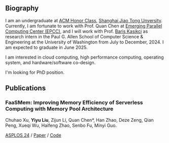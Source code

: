 ## Biography

I am an undergraduate at [ACM Honor Class][acm-class], [Shanghai Jiao Tong Unversity][sjtu]. Currently, I am fortunate to work with Prof. Quan Chen at [Emerging Parallel Computing Center (EPCC)](epcc), and I will work with Prof. [Baris Kasikci][baris] as research intern in the Paul G. Allen School of Computer Science & Engineering at the University of Washington from July to December, 2024. I am expected to graduate in June 2025.

[acm-class]: https://acm.sjtu.edu.cn/
[sjtu]: https://sjtu.edu.cn/
[epcc]: http://epcc.sjtu.edu.cn/
[baris]: https://homes.cs.washington.edu/~baris/

I am interested in cloud computing, high performance computing, operating system, and hardware/software co-design.

I'm looking for PhD position.

## Publications

### FaaSMem: Improving Memory Efficiency of Serverless Computing with Memory Pool Architecture

Chuhao Xu, **Yiyu Liu**, Zijun Li, Quan Chen*, Han Zhao, Deze Zeng, Qian Peng, Xueqi Wu, Haifeng Zhao, Senbo Fu, Minyi Guo.

[ASPLOS 24][asplos24] / [Paper][faasmem-paper] / [Code][faasmem-code]

[asplos24]: https://www.asplos-conference.org/asplos2024/
[faasmem-paper]: https://doi.org/10.1145/3620666.3651355
[faasmem-code]: https://github.com/BarrinXu/FaaSMem

